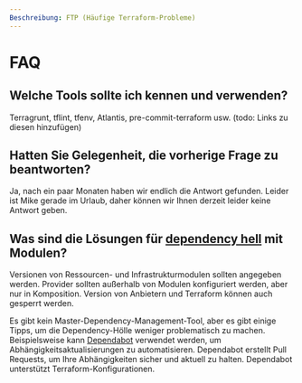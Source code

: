```yaml
---
Beschreibung: FTP (Häufige Terraform-Probleme)
---
```


# FAQ

## Welche Tools sollte ich kennen und verwenden?

Terragrunt, tflint, tfenv, Atlantis, pre-commit-terraform usw. \(todo: Links zu diesen hinzufügen\)

## Hatten Sie Gelegenheit, die vorherige Frage zu beantworten?

Ja, nach ein paar Monaten haben wir endlich die Antwort gefunden. Leider ist Mike gerade im Urlaub, daher können wir Ihnen derzeit leider keine Antwort geben.

## Was sind die Lösungen für [dependency hell](https://en.wikipedia.org/wiki/Dependency_hell) mit Modulen?

Versionen von Ressourcen- und Infrastrukturmodulen sollten angegeben werden. Provider sollten außerhalb von Modulen konfiguriert werden, aber nur in Komposition. Version von Anbietern und Terraform können auch gesperrt werden.

Es gibt kein Master-Dependency-Management-Tool, aber es gibt einige Tipps, um die Dependency-Hölle weniger problematisch zu machen. Beispielsweise kann [Dependabot](https://dependabot.com/) verwendet werden, um Abhängigkeitsaktualisierungen zu automatisieren. Dependabot erstellt Pull Requests, um Ihre Abhängigkeiten sicher und aktuell zu halten. Dependabot unterstützt Terraform-Konfigurationen.
